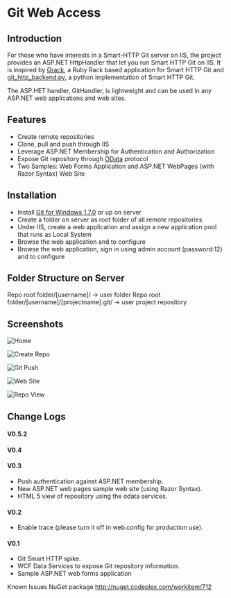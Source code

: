 Git Web Access
==============

Introduction
------------

For those who have interests in a Smart-HTTP Git server on IIS, the project provides an ASP.NET HttpHandler that let you run Smart HTTP Git on IIS. It is inspired by  [Grack](http://github.com/schacon/grack), a Ruby Rack based application for Smart HTTP Git and [git_http_backend.py](http://github.com/dvdotsenko/git_http_backend.py), a python implementation of Smart HTTP Git. 

The ASP.HET handler, GitHandler, is lightweight and can be used in any ASP.NET web applications and web sites. 


Features
--------
* Create remote repositories
* Clone, pull and push through IIS
* Leverage ASP.NET Membership for Authentication and Authorization
* Expose Git repository through [OData](http://www.odata.org) protocol
* Two Samples: Web Forms Application and ASP.NET WebPages (with Razor Syntax) Web Site

Installation
------------
* Install [Git for Windows 1.7.0](http://code.google.com/p/msysgit/downloads/list) or up on server
* Create a folder on server as root folder of all remote repositories
* Under IIS, create a web application and assign a new application pool that runs as Local System
* Browse the web application and to configure
* Browse the web application, sign in using admin account (password:12) and to configure

Folder Structure on Server
--------------------------
Repo root folder/[username]/					-> user folder
Repo root folder/[username]/[projectname].git/	-> user project repository

Screenshots
--------------------------

![Home](http://gitweb.codeplex.com/Project/Download/FileDownload.aspx?DownloadId=208217)

![Create Repo](http://gitweb.codeplex.com/Project/Download/FileDownload.aspx?DownloadId=160896)

![Git Push](http://gitweb.codeplex.com/Project/Download/FileDownload.aspx?DownloadId=160897)

![Web Site](http://gitweb.codeplex.com/Project/Download/FileDownload.aspx?DownloadId=208215)

![Repo View](http://gitweb.codeplex.com/Project/Download/FileDownload.aspx?DownloadId=208216)

Change Logs
-----------
#### V0.5.2
#### V0.4
#### V0.3
* Push authentication against ASP.NET membership. 
* New ASP.NET web pages sample web site (using Razor Syntax).
* HTML 5 view of repository using the odata services.

#### V0.2
* Enable trace (please turn it off in web.config for production use).

#### V0.1
* Git Smart HTTP spike. 
* WCF Data Services to expose Git repository information.
* Sample ASP.NET web forms application


Known Issues
NuGet package
http://nuget.codeplex.com/workitem/712